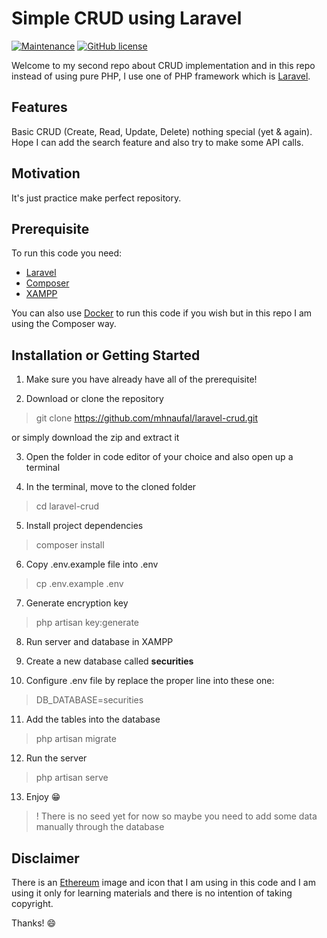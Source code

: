 # Simple CRUD using Laravel


[![Maintenance](https://img.shields.io/badge/Maintained%3F-yes-green.svg)](https://GitHub.com/Naereen/StrapDown.js/graphs/commit-activity)
[![GitHub license](https://img.shields.io/github/license/Naereen/StrapDown.js.svg)](https://github.com/Naereen/StrapDown.js/blob/master/LICENSE)

Welcome to my second repo about CRUD implementation and in this repo instead of using pure PHP, I use one of PHP framework which is [Laravel](https://laravel.com/).

## Features

Basic CRUD (Create, Read, Update, Delete) nothing special (yet & again). Hope I can add the search feature and also try to make some API calls. 

## Motivation

It's just practice make perfect repository.

## Prerequisite

To run this code you need:

- [Laravel](https://laravel.com/)
- [Composer](https://getcomposer.org/)
- [XAMPP](https://www.apachefriends.org/download.html)

You can also use [Docker](https://www.docker.com/) to run this code if you wish but in this repo I am using the Composer way. 

## Installation or Getting Started

1. Make sure you have already have all of the prerequisite!

2. Download or clone the repository

> git clone https://github.com/mhnaufal/laravel-crud.git

or simply download the zip and extract it

3. Open the folder in code editor of your choice and also open up a terminal 

4. In the terminal, move to the cloned folder

> cd laravel-crud

5. Install project dependencies

> composer install

6. Copy .env.example file into .env

> cp .env.example .env

7. Generate encryption key

> php artisan key:generate

8. Run server and database in XAMPP

9. Create a new database called **securities**

10. Configure .env file by replace the proper line into these one:

> DB_DATABASE=securities

11. Add the tables into the database

> php artisan migrate

12. Run the server

> php artisan serve

13. Enjoy :grin:

> ! There is no seed yet for now so maybe you need to add some data manually through the database 

## Disclaimer

There is an [Ethereum](https://ethereum.org/en/) image and icon that I am using in this code and I am using it only for learning materials and there is no intention of taking copyright. 

Thanks! :smile: